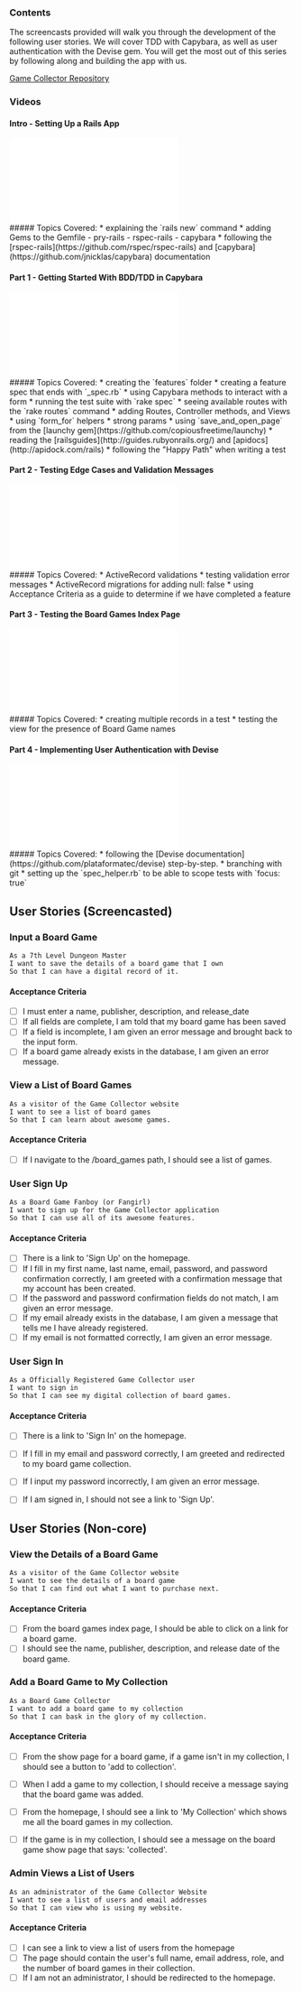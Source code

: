 ### Contents

The screencasts provided will walk you through the development of the following user stories. We will cover TDD with Capybara, as well as user authentication with the Devise gem. You will get the most out of this series by following along and building the app with us.

[Game Collector Repository](https://github.com/LaunchAcademy/game_collector/tree/screencast)

### Videos
#### Intro - Setting Up a Rails App
<div class="video-wrapper">
<iframe src="//player.vimeo.com/video/113656290" frameborder="0" webkitallowfullscreen mozallowfullscreen allowfullscreen></iframe>
</div>
##### Topics Covered:
* explaining the `rails new` command
* adding Gems to the Gemfile
  - pry-rails
  - rspec-rails
  - capybara
* following the [rspec-rails](https://github.com/rspec/rspec-rails) and [capybara](https://github.com/jnicklas/capybara) documentation

#### Part 1 - Getting Started With BDD/TDD in Capybara
<div class="video-wrapper">
<iframe src="//player.vimeo.com/video/114592873" frameborder="0" webkitallowfullscreen mozallowfullscreen allowfullscreen></iframe>
</div>
##### Topics Covered:
* creating the `features` folder
* creating a feature spec that ends with `_spec.rb`
* using Capybara methods to interact with a form
* running the test suite with `rake spec`
* seeing available routes with the `rake routes` command
* adding Routes, Controller methods, and Views
* using `form_for` helpers
* strong params
* using `save_and_open_page` from the [launchy gem](https://github.com/copiousfreetime/launchy)
* reading the [railsguides](http://guides.rubyonrails.org/) and [apidocs](http://apidock.com/rails)
* following the "Happy Path" when writing a test

#### Part 2 - Testing Edge Cases and Validation Messages
<div class="video-wrapper">
<iframe src="//player.vimeo.com/video/114592874" frameborder="0" webkitallowfullscreen mozallowfullscreen allowfullscreen></iframe>
</div>
##### Topics Covered:
* ActiveRecord validations
* testing validation error messages
* ActiveRecord migrations for adding null: false
* using Acceptance Criteria as a guide to determine if we have completed a feature

#### Part 3 - Testing the Board Games Index Page
<div class="video-wrapper">
<iframe src="//player.vimeo.com/video/114592875" frameborder="0" webkitallowfullscreen mozallowfullscreen allowfullscreen></iframe>
</div>
##### Topics Covered:
* creating multiple records in a test
* testing the view for the presence of Board Game names

#### Part 4 - Implementing User Authentication with Devise
<div class="video-wrapper">
<iframe src="//player.vimeo.com/video/114592876" frameborder="0" webkitallowfullscreen mozallowfullscreen allowfullscreen></iframe>
</div>
##### Topics Covered:
* following the [Devise documentation](https://github.com/plataformatec/devise) step-by-step.
* branching with git
* setting up the `spec_helper.rb` to be able to scope tests with `focus: true`

## User Stories (Screencasted)

### Input a Board Game
```no-highlight
As a 7th Level Dungeon Master
I want to save the details of a board game that I own
So that I can have a digital record of it.
```

#### Acceptance Criteria
- [ ] I must enter a name, publisher, description, and release_date
- [ ] If all fields are complete, I am told that my board game has been saved
- [ ] If a field is incomplete, I am given an error message and brought back to the input form.
- [ ] If a board game already exists in the database, I am given an error message.

### View a List of Board Games
```no-highlight
As a visitor of the Game Collector website
I want to see a list of board games
So that I can learn about awesome games.
```

#### Acceptance Criteria
- [ ] If I navigate to the /board_games path, I should see a list of games.

### User Sign Up
```no-highlight
As a Board Game Fanboy (or Fangirl)
I want to sign up for the Game Collector application
So that I can use all of its awesome features.
```

#### Acceptance Criteria
- [ ] There is a link to 'Sign Up' on the homepage.
- [ ] If I fill in my first name, last name, email, password, and password confirmation correctly, I am greeted with a confirmation message that my account has been created.
- [ ] If the password and password confirmation fields do not match, I am given an error message.
- [ ] If my email already exists in the database, I am given a message that tells me I have already registered.
- [ ] If my email is not formatted correctly, I am given an error message.

### User Sign In
```no-highlight
As a Officially Registered Game Collector user
I want to sign in
So that I can see my digital collection of board games.
```

#### Acceptance Criteria
- [ ] There is a link to 'Sign In' on the homepage.
- [ ] If I fill in my email and password correctly, I am greeted and redirected to my board game collection.
- [ ] If I input my password incorrectly, I am given an error message.
- [ ] If I am signed in, I should not see a link to 'Sign Up'.


## User Stories (Non-core)

### View the Details of a Board Game
```no-highlight
As a visitor of the Game Collector website
I want to see the details of a board game
So that I can find out what I want to purchase next.
```

#### Acceptance Criteria
- [ ] From the board games index page, I should be able to click on a link for a board game.
- [ ] I should see the name, publisher, description, and release date of the board game.

### Add a Board Game to My Collection
```no-highlight
As a Board Game Collector
I want to add a board game to my collection
So that I can bask in the glory of my collection.
```

#### Acceptance Criteria
- [ ] From the show page for a board game, if a game isn't in my collection, I should see a button to 'add to collection'.
- [ ] When I add a game to my collection, I should receive a message saying that the board game was added.
- [ ] From the homepage, I should see a link to 'My Collection' which shows me all the board games in my collection.
- [ ] If the game is in my collection, I should see a message on the board game show page that says: 'collected'.


### Admin Views a List of Users
```no-highlight
As an administrator of the Game Collector Website
I want to see a list of users and email addresses
So that I can view who is using my website.
```

#### Acceptance Criteria
- [ ] I can see a link to view a list of users from the homepage
- [ ] The page should contain the user's full name, email address, role, and the number of board games in their collection.
- [ ] If I am not an administrator, I should be redirected to the homepage.
